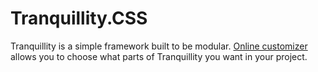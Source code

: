 # Tranquillity.CSS
Tranquillity is a simple framework built to be modular. [Online customizer](http://tranquillity.mtzd.pl/) allows you to choose what parts of Tranquillity you want in your project.

